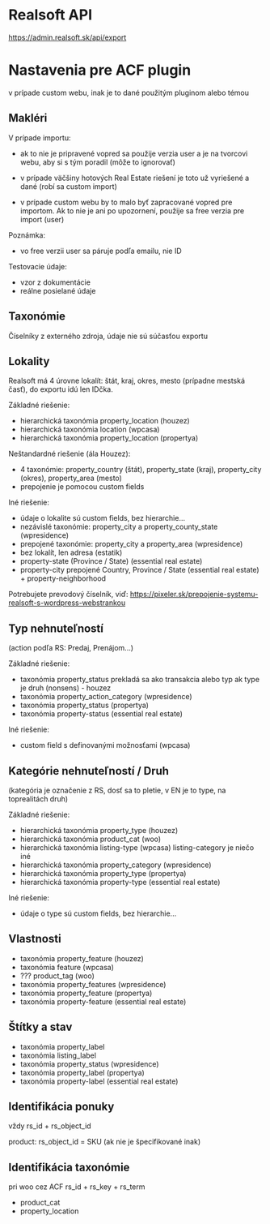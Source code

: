# Realsoft API

https://admin.realsoft.sk/api/export


# Nastavenia pre ACF plugin 

v prípade custom webu, inak je to dané použitým pluginom alebo témou

## Makléri

V prípade importu: 

- ak to nie je pripravené vopred sa použije verzia user a je na tvorcovi webu, aby si s tým poradil (môže to ignorovať)

- v prípade väčšiny hotových Real Estate riešení je toto už vyriešené a dané (robí sa custom import)

- v prípade custom webu by to malo byť zapracované vopred pre importom. Ak to nie je ani po upozornení, použije sa free verzia pre import (user)

Poznámka:
- vo free verzii user sa páruje podľa emailu, nie ID

Testovacie údaje:
- vzor z dokumentácie
- reálne posielané údaje

## Taxonómie 

Číselníky z externého zdroja, údaje nie sú súčasťou exportu


## Lokality

Realsoft má 4 úrovne lokalít: štát, kraj, okres, mesto (prípadne mestská časť), do exportu idú len IDčka. 

Základné riešenie:

- hierarchická taxonómia property_location (houzez)
- hierarchická taxonómia location  (wpcasa)  
- hierarchická taxonómia property_location (propertya)

Neštandardné riešenie (ála Houzez):

- 4 taxonómie: property_country (štát), property_state (kraj), property_city (okres), property_area (mesto)
- prepojenie je pomocou custom fields

Iné riešenie:

- údaje o lokalite sú custom fields, bez hierarchie... 
- nezávislé taxonómie: property_city a property_county_state (wpresidence)
- prepojené taxonómie: property_city a property_area (wpresidence)
- bez lokalít, len adresa (estatik)
- property-state (Province / State) (essential real estate) 
- property-city prepojené Country, Province / State (essential real estate) + property-neighborhood

Potrebujete prevodový číselník, viď: https://pixeler.sk/prepojenie-systemu-realsoft-s-wordpress-webstrankou


## Typ nehnuteľností

(action podľa RS: Predaj, Prenájom...) 

Základné riešenie:

- taxonómia property_status prekladá sa ako transakcia alebo typ ak type je druh (nonsens) - houzez
- taxonómia property_action_category (wpresidence)
- taxonómia property_status (propertya)
- taxonómia property-status (essential real estate)



Iné riešenie: 
- custom field s definovanými možnosťami (wpcasa)


## Kategórie nehnuteľností  / Druh

(kategória je označenie z RS, dosť sa to pletie, v EN je to type, na toprealitách druh)

Základné riešenie:

- hierarchická taxonómia property_type (houzez)
- hierarchická taxonómia product_cat (woo)
- hierarchická taxonómia listing-type (wpcasa) listing-category je niečo iné
- hierarchická taxonómia property_category (wpresidence)
- hierarchická taxonómia property_type (propertya)
- hierarchická taxonómia property-type (essential real estate)

Iné riešenie:

- údaje o type sú custom fields, bez hierarchie... 
 

## Vlastnosti 

- taxonómia property_feature (houzez)
- taxonómia feature (wpcasa) 
- ??? product_tag (woo)
- taxonómia property_features (wpresidence) 
- taxonómia property_feature (propertya) 
- taxonómia property-feature (essential real estate) 

 
## Štítky a stav

- taxonómia property_label
- taxonómia listing_label 
- taxonómia property_status (wpresidence) 
- taxonómia property_label (propertya)  
- taxonómia property-label (essential real estate) 
 


## Identifikácia ponuky

vždy rs_id + rs_object_id

product:  rs_object_id = SKU (ak nie je špecifikované inak)

## Identifikácia taxonómie

pri woo cez ACF rs_id + rs_key + rs_term
- product_cat
- property_location









 
